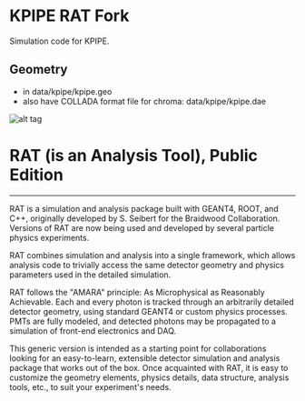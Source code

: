 
# KPIPE RAT Fork

Simulation code for KPIPE.

## Geometry

* in data/kpipe/kpipe.geo
* also have COLLADA format file for chroma: data/kpipe/kpipe.dae

![alt tag](https://github.com/twongjirad/ratpac-kpipe/tmw_addgeometry/data/kpipe/kpipe_daeview.png "KPIPE Sim geometry")


# RAT (is an Analysis Tool), Public Edition
-----------------------------------------
RAT is a simulation and analysis package built with GEANT4, ROOT, and C++,
originally developed by S. Seibert for the Braidwood Collaboration. Versions
of RAT are now being used and developed by several particle physics
experiments.

RAT combines simulation and analysis into a single framework, which allows
analysis code to trivially access the same detector geometry and physics
parameters used in the detailed simulation.

RAT follows the "AMARA" principle: As Microphysical as Reasonably Achievable.
Each and every photon is tracked through an arbitrarily detailed detector
geometry, using standard GEANT4 or custom physics processes. PMTs are fully
modeled, and detected photons may be propagated to a simulation of front-end
electronics and DAQ.

This generic version is intended as a starting point for collaborations
looking for an easy-to-learn, extensible detector simulation and analysis
package that works out of the box. Once acquainted with RAT, it is easy to
customize the geometry elements, physics details, data structure, analysis
tools, etc., to suit your experiment's needs.

